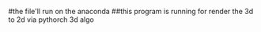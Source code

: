 #the file'll run on the anaconda
##this program is running for render the 3d to 2d via pythorch 3d algo
